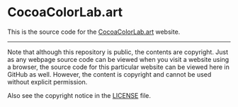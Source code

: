 # CocoaColorLab.art

This is the source code for the [CocoaColorLab.art](https://cocoacolorlab.art) website.

-----

Note that although this repository is public, the contents are copyright. Just as any webpage source code can be viewed when you visit a website using a browser, the source code for this particular website can be viewed here in GitHub as well. However, the content is copyright and cannot be used without explicit permission.

Also see the copyright notice in the [LICENSE](./LICENSE) file.
